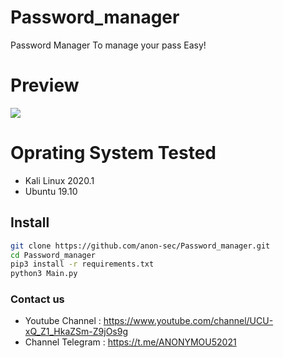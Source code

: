 # Password_manager
<p>Password Manager To manage your pass Easy!</p>

# Preview
<img src="https://uploadpie.com/KsMibq">

# Oprating System Tested
<div class="list">
<ul>
<li>Kali Linux 2020.1</li>
<li>Ubuntu 19.10</li>
</ul>
</div>


## Install
```bash
git clone https://github.com/anon-sec/Password_manager.git
cd Password_manager
pip3 install -r requirements.txt
python3 Main.py 
```


### Contact us
- Youtube Channel : https://www.youtube.com/channel/UCU-xQ_Z1_HkaZSm-Z9jOs9g
- Channel Telegram : https://t.me/ANONYMOU52021


